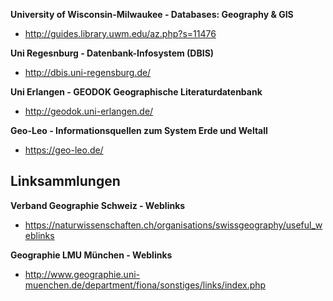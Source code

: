 **University of Wisconsin-Milwaukee - Databases: Geography & GIS**
- http://guides.library.uwm.edu/az.php?s=11476

**Uni Regesnburg - Datenbank-Infosystem (DBIS)**
- http://dbis.uni-regensburg.de/

**Uni Erlangen - GEODOK Geographische Literaturdatenbank**
- http://geodok.uni-erlangen.de/

**Geo-Leo - Informationsquellen zum System Erde und Weltall**
- https://geo-leo.de/


## Linksammlungen


**Verband Geographie Schweiz - Weblinks**
- https://naturwissenschaften.ch/organisations/swissgeography/useful_weblinks

**Geographie LMU München - Weblinks**
- http://www.geographie.uni-muenchen.de/department/fiona/sonstiges/links/index.php
